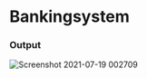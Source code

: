 # Bankingsystem


### Output

![Screenshot 2021-07-19 002709](https://user-images.githubusercontent.com/86248268/126079827-cec4d07c-e31c-4a69-af38-5ae5d01902f3.png)
